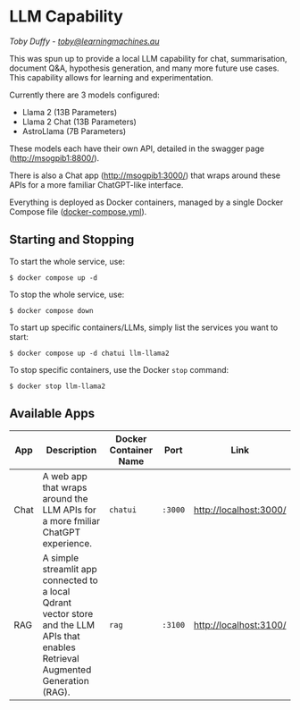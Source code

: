 # LLM Capability

*Toby Duffy - toby@learningmachines.au*

This was spun up to provide a local LLM capability for chat, summarisation, document Q&A, hypothesis generation, and many more future use cases. This capability allows for learning and experimentation.

Currently there are 3 models configured:
* Llama 2 (13B Parameters)
* Llama 2 Chat (13B Parameters)
* AstroLlama (7B Parameters)

These models each have their own API, detailed in the swagger  page ([http://msogpib1:8800/]()).

There is also a Chat app ([http://msogpib1:3000/]()) that wraps around these APIs for a more familiar ChatGPT-like interface.

Everything is deployed as Docker containers, managed by a single Docker Compose file ([docker-compose.yml](./docker-compose.yml)).

## Starting and Stopping

To start the whole service, use:
```
$ docker compose up -d
```

To stop the whole service, use:
```
$ docker compose down
```

To start up specific containers/LLMs, simply list the services you want to start:
```
$ docker compose up -d chatui llm-llama2
```

To stop specific containers, use the Docker `stop` command:
```
$ docker stop llm-llama2
```

## Available Apps

| App   | Description | Docker Container Name | Port | Link |
| ---   | ---         | ---                   | ---  | ---  |
| Chat  | A web app that wraps around the LLM APIs for a more fmiliar ChatGPT experience. | `chatui` | `:3000` | [http://localhost:3000/]()
| RAG   | A simple streamlit app connected to a local Qdrant vector store and the LLM APIs that enables Retrieval Augmented Generation (RAG). | `rag` | `:3100` | [http://localhost:3100/]()